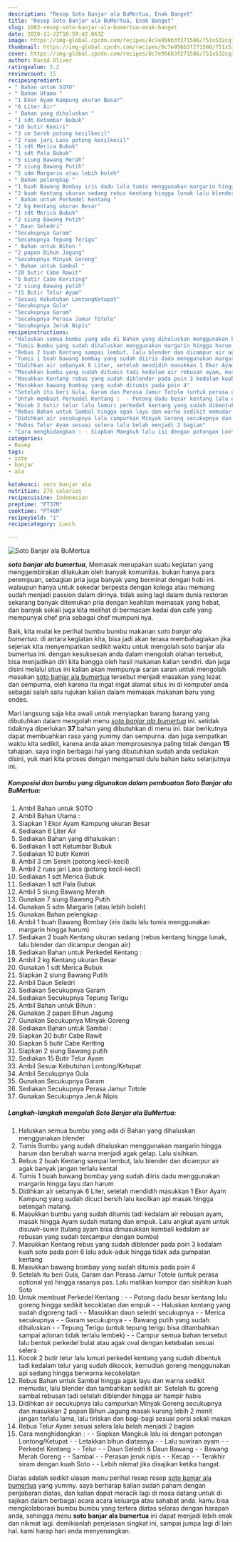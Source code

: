 ```yaml
---
description: "Resep Soto Banjar ala BuMertua, Enak Banget"
title: "Resep Soto Banjar ala BuMertua, Enak Banget"
slug: 1083-resep-soto-banjar-ala-bumertua-enak-banget
date: 2020-11-22T16:59:42.063Z
image: https://img-global.cpcdn.com/recipes/8c7e956b3f271586/751x532cq70/soto-banjar-ala-bumertua-foto-resep-utama.jpg
thumbnail: https://img-global.cpcdn.com/recipes/8c7e956b3f271586/751x532cq70/soto-banjar-ala-bumertua-foto-resep-utama.jpg
cover: https://img-global.cpcdn.com/recipes/8c7e956b3f271586/751x532cq70/soto-banjar-ala-bumertua-foto-resep-utama.jpg
author: David Oliver
ratingvalue: 3.2
reviewcount: 15
recipeingredient:
- " Bahan untuk SOTO"
- " Bahan Utama "
- "1 Ekor Ayam Kampung ukuran Besar"
- "6 Liter Air"
- " Bahan yang dihaluskan "
- "1 sdt Ketumbar Bubuk"
- "10 butir Kemiri"
- "3 cm Sereh potong kecilkecil"
- "2 ruas jari Laos potong kecilkecil"
- "1 sdt Merica Bubuk"
- "1 sdt Pala Bubuk"
- "5 siung Bawang Merah"
- "7 siung Bawang Putih"
- "5 sdm Margarin atau lebih boleh"
- " Bahan pelengkap "
- "1 buah Bawang Bombay iris dadu lalu tumis menggunakan margarin hingga harum"
- "2 buah Kentang ukuran sedang rebus kentang hingga lunak lalu blender dan dicampur dengan air"
- " Bahan untuk Perkedel Kentang "
- "2 kg Kentang ukuran Besar"
- "1 sdt Merica Bubuk"
- "2 siung Bawang Putih"
- " Daun Seledri"
- "Secukupnya Garam"
- "Secukupnya Tepung Terigu"
- " Bahan untuk Bihun "
- "2 papan Bihun Jagung"
- "Secukupnya Minyak Goreng"
- " Bahan untuk Sambal "
- "20 butir Cabe Rawit"
- "5 butir Cabe Keriting"
- "2 siung Bawang putih"
- "15 Butir Telur Ayam"
- "Sesuai Kebutuhan LontongKetupat"
- "Secukupnya Gula"
- "Secukupnya Garam"
- "Secukupnya Perasa Jamur Totole"
- "Secukupnya Jeruk Nipis"
recipeinstructions:
- "Haluskan semua bumbu yang ada di Bahan yang dihaluskan menggunakan blender"
- "Tumis Bumbu yang sudah dihaluskan menggunakan margarin hingga harum dan berubah warna menjadi agak gelap. Lalu sisihkan."
- "Rebus 2 buah Kentang sampai lembut, lalu blender dan dicampur air agak banyak jangan terlalu kental"
- "Tumis 1 buah bawang bombay yang sudah diiris dadu menggunakan margarin hingga layu dan harum"
- "Didihkan air sebanyak 6 Liter, setelah mendidih masukkan 1 Ekor Ayam Kampung yang sudah dicuci bersih lalu kecilkan api masak hingga setengah matang."
- "Masukkan bumbu yang sudah ditumis tadi kedalam air rebusan ayam, masak hingga Ayam sudah matang dan empuk. Lalu angkat ayam untuk disuwir-suwir (tulang ayam bisa dimasukkan kembali kedalam air rebusan yang sudah tercampur dengan bumbu)"
- "Masukkan Kentang rebus yang sudah diblender pada poin 3 kedalam kuah soto pada poin 6 lalu aduk-aduk hingga tidak ada gumpalan kentang"
- "Masukkan bawang bombay yang sudah ditumis pada poin 4"
- "Setelah itu beri Gula, Garam dan Perasa Jamur Totole (untuk perasa optional ya) hingga rasanya pas. Lalu matikan kompor dan sisihkan kuah Soto"
- "Untuk membuat Perkedel Kentang :  - Potong dadu besar kentang lalu goreng hingga sedikit kecoklatan dan empuk - Haluskan kentang yang sudah digoreng tadi - Masukkan daun seledri secukupnya  - Merica secukupnya - Garam secukupnya - Bawang putih yang sudah dihaluskan - Tepung Terigu (untuk tepung terigu bisa ditambahkan sampai adonan tidak terlalu lembek)  Campur semua bahan tersebut lalu bentuk perkedel bulat atau agak oval dengan ketebalan sesuai selera"
- "Kocok 2 butir telur lalu lumuri perkedel kentang yang sudah dibentuk tadi kedalam telur yang sudah dikocok, kemudian goreng menggunakan api sedang hingga berwarna kecokelatan"
- "Rebus Bahan untuk Sambal hingga agak layu dan warna sedikit memudar, lalu blender dan tambahkan sedikit air. Setelah itu goreng sambal rebusan tadi setelah diblender hingga air hampir habis"
- "Didihkan air secukupnya lalu campurkan Minyak Goreng secukupnya dan masukkan 2 papan Bihun Jagung masak kurang lebih 2 menit jangan terlalu lama, lalu tiriskan dan bagi-bagi sesuai porsi sekali makan"
- "Rebus Telur Ayam sesuai selera lalu belah menjadi 2 bagian"
- "Cara menghidangkan : - Siapkan Mangkuk lalu isi dengan potongan Lontong/Ketupat - Letakkan bihun diatasnya - Lalu suwiran ayam - Perkedel Kentang - Telur  - Daun Seledri &amp; Daun Bawang - Bawang Merah Goreng - Sambal - Perasan jeruk nipis - Kecap - Terakhir siram dengan kuah Soto  Lebih nikmat jika disajikan ketika hangat."
categories:
- Resep
tags:
- soto
- banjar
- ala

katakunci: soto banjar ala 
nutrition: 275 calories
recipecuisine: Indonesian
preptime: "PT37M"
cooktime: "PT46M"
recipeyield: "1"
recipecategory: Lunch

---
```



![Soto Banjar ala BuMertua](https://img-global.cpcdn.com/recipes/8c7e956b3f271586/751x532cq70/soto-banjar-ala-bumertua-foto-resep-utama.jpg)

<b><i>soto banjar ala bumertua</i></b>, Memasak merupakan suatu kegiatan yang menggembirakan dilakukan oleh banyak komunitas. bukan hanya para perempuan, sebagian pria juga banyak yang berminat dengan hobi ini. walaupun hanya untuk sekedar berpesta dengan kolega atau memang sudah menjadi passion dalam dirinya. tidak asing lagi dalam dunia restoran sekarang banyak ditemukan pria dengan keahlian memasak yang hebat, dan banyak sekali juga kita melihat di bermacam kedai dan cafe yang mempunyai chef pria sebagai chef mumpuni nya.

Baik, kita mulai ke perihal bumbu bumbu makanan <i>soto banjar ala bumertua</i>. di antara kegiatan kita, bisa jadi akan terasa membahagiakan jika sejenak kita menyempatkan sedikit waktu untuk mengolah soto banjar ala bumertua ini. dengan kesuksesan anda dalam mengolah olahan tersebut, bisa menjadikan diri kita bangga oleh hasil makanan kalian sendiri. dan juga disini melalui situs ini kalian akan mempunyai saran saran untuk mengolah masakan <u>soto banjar ala bumertua</u> tersebut menjadi masakan yang lezat dan sempurna, oleh karena itu ingat ingat alamat situs ini di komputer anda sebagai salah satu rujukan kalian dalam memasak makanan baru yang endes.




Mari langsung saja kita awali untuk menyiapkan barang barang yang dibutuhkan dalam mengolah menu <u><i>soto banjar ala bumertua</i></u> ini. setidak tidaknya diperlukan <b>37</b> bahan yang dibutuhkan di menu ini. biar berikutnya dapat membuahkan rasa yang yummy dan sempurna. dan juga sempatkan waktu kita sedikit, karena anda akan memprosesnya paling tidak dengan <b>15</b> tahapan. saya ingin berbagai hal yang dibutuhkan sudah anda sediakan disini, yuk mari kita proses dengan mengamati dulu bahan baku selanjutnya ini.

<!--inarticleads1-->

##### Komposisi dan bumbu yang digunakan dalam pembuatan Soto Banjar ala BuMertua:

1. Ambil  Bahan untuk SOTO
1. Ambil  Bahan Utama :
1. Siapkan 1 Ekor Ayam Kampung ukuran Besar
1. Sediakan 6 Liter Air
1. Sediakan  Bahan yang dihaluskan :
1. Sediakan 1 sdt Ketumbar Bubuk
1. Sediakan 10 butir Kemiri
1. Ambil 3 cm Sereh (potong kecil-kecil)
1. Ambil 2 ruas jari Laos (potong kecil-kecil)
1. Sediakan 1 sdt Merica Bubuk
1. Sediakan 1 sdt Pala Bubuk
1. Ambil 5 siung Bawang Merah
1. Gunakan 7 siung Bawang Putih
1. Gunakan 5 sdm Margarin (atau lebih boleh)
1. Gunakan  Bahan pelengkap :
1. Ambil 1 buah Bawang Bombay (iris dadu lalu tumis menggunakan margarin hingga harum)
1. Sediakan 2 buah Kentang ukuran sedang (rebus kentang hingga lunak, lalu blender dan dicampur dengan air)
1. Sediakan  Bahan untuk Perkedel Kentang :
1. Ambil 2 kg Kentang ukuran Besar
1. Gunakan 1 sdt Merica Bubuk
1. Siapkan 2 siung Bawang Putih
1. Ambil  Daun Seledri
1. Sediakan Secukupnya Garam
1. Sediakan Secukupnya Tepung Terigu
1. Ambil  Bahan untuk Bihun :
1. Gunakan 2 papan Bihun Jagung
1. Gunakan Secukupnya Minyak Goreng
1. Sediakan  Bahan untuk Sambal :
1. Siapkan 20 butir Cabe Rawit
1. Siapkan 5 butir Cabe Keriting
1. Siapkan 2 siung Bawang putih
1. Sediakan 15 Butir Telur Ayam
1. Ambil Sesuai Kebutuhan Lontong/Ketupat
1. Ambil Secukupnya Gula
1. Gunakan Secukupnya Garam
1. Sediakan Secukupnya Perasa Jamur Totole
1. Gunakan Secukupnya Jeruk Nipis




<!--inarticleads2-->

##### Langkah-langkah mengolah Soto Banjar ala BuMertua:

1. Haluskan semua bumbu yang ada di Bahan yang dihaluskan menggunakan blender
1. Tumis Bumbu yang sudah dihaluskan menggunakan margarin hingga harum dan berubah warna menjadi agak gelap. Lalu sisihkan.
1. Rebus 2 buah Kentang sampai lembut, lalu blender dan dicampur air agak banyak jangan terlalu kental
1. Tumis 1 buah bawang bombay yang sudah diiris dadu menggunakan margarin hingga layu dan harum
1. Didihkan air sebanyak 6 Liter, setelah mendidih masukkan 1 Ekor Ayam Kampung yang sudah dicuci bersih lalu kecilkan api masak hingga setengah matang.
1. Masukkan bumbu yang sudah ditumis tadi kedalam air rebusan ayam, masak hingga Ayam sudah matang dan empuk. Lalu angkat ayam untuk disuwir-suwir (tulang ayam bisa dimasukkan kembali kedalam air rebusan yang sudah tercampur dengan bumbu)
1. Masukkan Kentang rebus yang sudah diblender pada poin 3 kedalam kuah soto pada poin 6 lalu aduk-aduk hingga tidak ada gumpalan kentang
1. Masukkan bawang bombay yang sudah ditumis pada poin 4
1. Setelah itu beri Gula, Garam dan Perasa Jamur Totole (untuk perasa optional ya) hingga rasanya pas. Lalu matikan kompor dan sisihkan kuah Soto
1. Untuk membuat Perkedel Kentang :  - - Potong dadu besar kentang lalu goreng hingga sedikit kecoklatan dan empuk - - Haluskan kentang yang sudah digoreng tadi - - Masukkan daun seledri secukupnya  - - Merica secukupnya - - Garam secukupnya - - Bawang putih yang sudah dihaluskan - - Tepung Terigu (untuk tepung terigu bisa ditambahkan sampai adonan tidak terlalu lembek) -  - Campur semua bahan tersebut lalu bentuk perkedel bulat atau agak oval dengan ketebalan sesuai selera
1. Kocok 2 butir telur lalu lumuri perkedel kentang yang sudah dibentuk tadi kedalam telur yang sudah dikocok, kemudian goreng menggunakan api sedang hingga berwarna kecokelatan
1. Rebus Bahan untuk Sambal hingga agak layu dan warna sedikit memudar, lalu blender dan tambahkan sedikit air. Setelah itu goreng sambal rebusan tadi setelah diblender hingga air hampir habis
1. Didihkan air secukupnya lalu campurkan Minyak Goreng secukupnya dan masukkan 2 papan Bihun Jagung masak kurang lebih 2 menit jangan terlalu lama, lalu tiriskan dan bagi-bagi sesuai porsi sekali makan
1. Rebus Telur Ayam sesuai selera lalu belah menjadi 2 bagian
1. Cara menghidangkan : - - Siapkan Mangkuk lalu isi dengan potongan Lontong/Ketupat - - Letakkan bihun diatasnya - - Lalu suwiran ayam - - Perkedel Kentang - - Telur  - - Daun Seledri &amp; Daun Bawang - - Bawang Merah Goreng - - Sambal - - Perasan jeruk nipis - - Kecap - - Terakhir siram dengan kuah Soto -  - Lebih nikmat jika disajikan ketika hangat.




Diatas adalah sedikit ulasan menu perihal resep resep <u>soto banjar ala bumertua</u> yang yummy. saya berharap kalian sudah paham dengan penjabaran diatas, dan kalian dapat meracik lagi di masa datang untuk di sajikan dalam berbagai acara acara keluarga atau sahabat anda. kamu bisa mengkolaborasi bumbu bumbu yang tertera diatas selaras dengan harapan anda, sehingga menu <b>soto banjar ala bumertua</b> ini dapat menjadi lebih enak dan nikmat lagi. demikianlah penjelasan singkat ini, sampai jumpa lagi di lain hal. kami harap hari anda menyenangkan.
